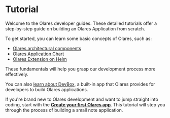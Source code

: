 # Tutorial

Welcome to the Olares developer guides. These detailed tutorials offer a step-by-step guide on building an Olares Application from scratch.

To get started, you can learn some basic concepts of Olares, such as:
- [Olares architectural components](../../../manual/concepts/architecture)
- [Olares Application Chart](../../develop/package/chart.md)
- [Olares Extension on Helm](../package/extension.md)

These fundamentals will help you grasp our development process more effectively.

You can also [learn about DevBox](devbox.md), a built-in app that Olares provides for developers to build Olares applications.

If you're brand new to Olares development and want to jump straight into coding, start with the [**Create your first Olares app**](./note/index.md). This tutorial will step you through the process of building a small note application.





